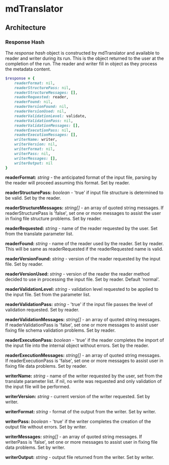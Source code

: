 # mdTranslator

## Architecture

### Response Hash

The *response hash* object is constructed by mdTranslator and available to reader and writer during its run. This is the object returned to the user at the completion of the run.  The reader and writer fill in object as they process the metadata content. 

````ruby
$response = {
    readerFormat: nil,
    readerStructurePass: nil,
    readerStructureMessages: [],
    readerRequested: reader,
    readerFound: nil,
    readerVersionFound: nil,
    readerVersionUsed: nil,
    readerValidationLevel: validate,
    readerValidationPass: nil,
    readerValidationMessages: [],
    readerExecutionPass: nil,
    readerExecutionMessages: [],
    writerName: writer,
    writerVersion: nil,
    writerFormat: nil,
    writerPass: nil,
    writerMessages: [],
    writerOutput: nil
}
````

__readerFormat:__ *string* - the anticipated format of the input file, parsing by the reader will proceed assuming this format.  Set by reader.

__readerStructurePass:__ *boolean* - 'true' if input file structure is determined to be valid.  Set by the reader.

__readerStructureMessages:__ *string[]* - an array of quoted string messages. If readerStructurePass is 'false', set one or more messages 
to assist the user in fixing file structure problems.  Set by reader. 

__readerRequested:__ *string* - name of the reader requested by the user. Set from the translate parameter list.

__readerFound:__ *string* - name of the reader used by the reader. Set by reader.  This will be same as readerRequested if the readerRequested name is valid. 

__readerVersionFound:__ *string* - version of the reader requested by the input file. Set by reader.

__readerVersionUsed:__ *string* - version of the reader the reader method decided to use in processing the input file.  Set by  reader.  Default 'normal'.

__readerValidationLevel:__ *string* - validation level requested to be applied to the input file.  Set from the parameter list.

__readerValidationPass:__ *string* - 'true' if the input file passes the level of validation requested.  Set by reader.

__readerValidationMessages:__ *string[]* - an array of quoted string messages. If readerValidationPass is 'false', set one or more messages to assist user fixing file schema validation problems.  Set by reader.

__readerExecutionPass:__ *boolean* - 'true' if the reader completes the import of the input file into the internal object without errors.  Set by the reader. 

__readerExecutionMessages:__ *string[]* - an array of quoted string messages. If readerExecutionPass is 'false', set one or more messages to assist user in fixing file data problems.  Set by reader.

__writerName:__ *string* - name of the writer requested by the user, set from the translate parameter list.  if nil, no write was requested and only validation of the input file will be performed.

__writerVersion:__ *string* - current version of the writer requested.  Set by writer.

__writerFormat:__ *string* - format of the output from the writer.  Set by writer.

__writerPass:__ *boolean* - 'true' if the writer completes the creation of the output file without errors.  Set by writer.

__writerMessages:__ *string[]* - an array of quoted string messages.  If writerPass is 'false', set one or more messages to assist user in fixing file data problems.  Set by writer.

__writerOutput:__ *string* - output file returned from the writer.  Set by writer.


